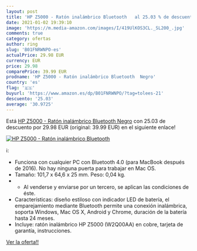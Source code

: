 ```yaml
---
layout: post
title: 'HP Z5000 - Ratón inalámbrico Bluetooth   al 25.03 % de descuento'
date: 2021-01-02 19:39:10
image: 'https://m.media-amazon.com/images/I/419UlKOS3CL._SL200_.jpg'
comments: true
category: ofertas
author: ring
slug: 'B01FNRWNPO-es'
actualPrice: 29.98 EUR
currency: EUR
price: 29.98
comparePrice: 39.99 EUR
prodname: 'HP Z5000 - Ratón inalámbrico Bluetooth  Negro'
country: 'es'
flag: '🇪🇸'
buyurl: 'https://www.amazon.es/dp/B01FNRWNPO/?tag=tolees-21'
descuento: '25.03'
average: '30.9725'
---
```


Está [HP Z5000 - Ratón inalámbrico Bluetooth  Negro](https://www.amazon.es/dp/B01FNRWNPO/?tag=tolees-21) con 25.03 de descuento por 29.98 EUR (original: 39.99 EUR) en el siguiente enlace!

[![HP Z5000 - Ratón inalámbrico Bluetooth  ](https://m.media-amazon.com/images/I/419UlKOS3CL._SL200_.jpg)](https://www.amazon.es/dp/B01FNRWNPO/?tag=tolees-21)

ℹ️:

- Funciona con cualquier PC con Bluetooth 4.0 (para MacBook después de 2016). No hay ninguna puerta para trabajar en Mac OS.
- Tamaño: 101,7 x 64,6 x 25 mm. Peso: 0,04 kg.
- - Al venderse y enviarse por un tercero, se aplican las condiciones de éste.
- Características: diseño estiloso con indicador LED de batería, el emparejamiento mediante Bluetooth permite una conexión inalámbrica, soporta Windows, Mac OS X, Android y Chrome, duración de la batería hasta 24 meses.
- Incluye: ratón inalámbrico HP Z5000 (W2Q00AA) en cobre, tarjeta de garantía, instrucciones.

[Ver la oferta!!](https://www.amazon.es/dp/B01FNRWNPO/?tag=tolees-21)
